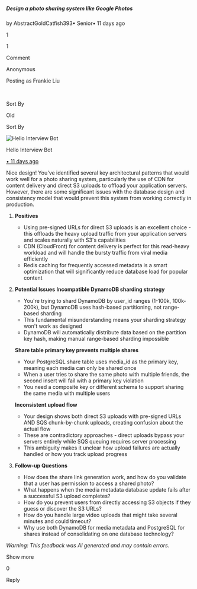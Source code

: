 ##### Design a photo sharing system like Google Photos

by AbstractGoldCatfish393• Senior• 11 days ago

1

1

Comment

Anonymous

Posting as Frankie Liu

​

Sort By

Old

Sort By

![Hello Interview Bot](https://hellointerview-files.s3.us-west-2.amazonaws.com/public-media/hilogo.jpg)

Hello Interview Bot

[• 11 days ago](https://www.hellointerview.com/community/submissions/cmeciyqjv03tzad0875v21zh4#comment-cmecj0j8t0039ad39o5js4kd0)

Nice design! You've identified several key architectural patterns that would work well for a photo sharing system, particularly the use of CDN for content delivery and direct S3 uploads to offload your application servers. However, there are some significant issues with the database design and consistency model that would prevent this system from working correctly in production.

1.  **Positives**
    
    -   Using pre-signed URLs for direct S3 uploads is an excellent choice - this offloads the heavy upload traffic from your application servers and scales naturally with S3's capabilities
    -   CDN (CloudFront) for content delivery is perfect for this read-heavy workload and will handle the bursty traffic from viral media efficiently
    -   Redis caching for frequently accessed metadata is a smart optimization that will significantly reduce database load for popular content
2.  **Potential Issues** **Incompatible DynamoDB sharding strategy**
    
    -   You're trying to shard DynamoDB by user\_id ranges (1-100k, 100k-200k), but DynamoDB uses hash-based partitioning, not range-based sharding
    -   This fundamental misunderstanding means your sharding strategy won't work as designed
    -   DynamoDB will automatically distribute data based on the partition key hash, making manual range-based sharding impossible
    
    **Share table primary key prevents multiple shares**
    
    -   Your PostgreSQL share table uses media\_id as the primary key, meaning each media can only be shared once
    -   When a user tries to share the same photo with multiple friends, the second insert will fail with a primary key violation
    -   You need a composite key or different schema to support sharing the same media with multiple users
    
    **Inconsistent upload flow**
    
    -   Your design shows both direct S3 uploads with pre-signed URLs AND SQS chunk-by-chunk uploads, creating confusion about the actual flow
    -   These are contradictory approaches - direct uploads bypass your servers entirely while SQS queuing requires server processing
    -   This ambiguity makes it unclear how upload failures are actually handled or how you track upload progress
3.  **Follow-up Questions**
    
    -   How does the share link generation work, and how do you validate that a user has permission to access a shared photo?
    -   What happens when the media metadata database update fails after a successful S3 upload completes?
    -   How do you prevent users from directly accessing S3 objects if they guess or discover the S3 URLs?
    -   How do you handle large video uploads that might take several minutes and could timeout?
    -   Why use both DynamoDB for media metadata and PostgreSQL for shares instead of consolidating on one database technology?

_Warning: This feedback was AI generated and may contain errors._

Show more

0

Reply